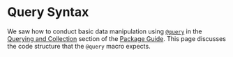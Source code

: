 # Query Syntax

We saw how to conduct basic data manipulation using [`@query`](@ref) in the [Querying and Collection](@ref) section of the [Package Guide](@ref). This page discusses the code structure that the `@query` macro expects.

##




##
